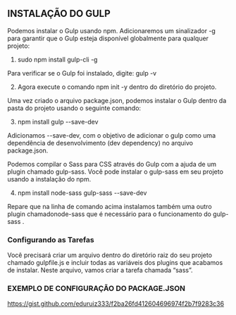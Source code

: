 ## INSTALAÇÃO DO GULP

Podemos instalar o Gulp usando npm. Adicionaremos um sinalizador -g para garantir que o Gulp esteja disponível globalmente para qualquer projeto:

1. sudo npm install gulp-cli -g

Para verificar se o Gulp foi instalado, digite:
gulp -v

2. Agora execute o comando npm init -y dentro do diretório do projeto.

Uma vez criado o arquivo package.json, podemos instalar o Gulp dentro da pasta do projeto usando o seguinte comando:

3. npm install gulp --save-dev

Adicionamos --save-dev, com o objetivo de adicionar o gulp como uma dependência de desenvolvimento (dev dependency) no arquivo package.json.

Podemos compilar o Sass para CSS através do Gulp com a ajuda de um plugin chamado gulp-sass. Você pode instalar o gulp-sass em seu projeto usando a instalação do npm.

4. npm install node-sass gulp-sass --save-dev

Repare que na linha de comando acima instalamos também uma outro plugin chamadonode-sass que é necessário para o funcionamento do gulp-sass .

### Configurando as Tarefas

Você precisará criar um arquivo dentro do diretório raiz do seu projeto chamado gulpfile.js e incluir todas as variáveis dos plugins que acabamos de instalar. Neste arquivo, vamos criar a tarefa chamada “sass”.

### EXEMPLO DE CONFIGURAÇÃO DO PACKAGE.JSON

https://gist.github.com/eduruiz333/f2ba26fd412604696974f2b7f9283c36